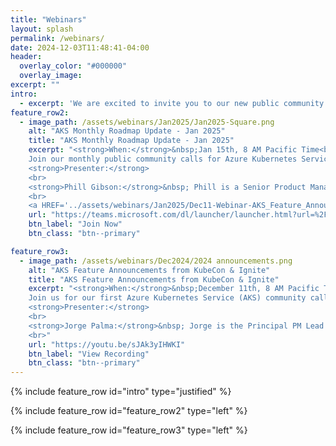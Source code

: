 ```yaml
---
title: "Webinars"
layout: splash
permalink: /webinars/
date: 2024-12-03T11:48:41-04:00
header:
  overlay_color: "#000000"
  overlay_image: 
excerpt: ""
intro: 
  - excerpt: 'We are excited to invite you to our new public community calls for Azure Kubernetes Service (AKS). These sessions will be a great opportunity to discuss the product roadmap, witness demos of new features, provide feedback, and get your product questions answered. '
feature_row2:
  - image_path: /assets/webinars/Jan2025/Jan2025-Square.png
    alt: "AKS Monthly Roadmap Update - Jan 2025"
    title: "AKS Monthly Roadmap Update - Jan 2025"
    excerpt: "<strong>When:</strong>&nbsp;Jan 15th, 8 AM Pacific Time<br><br>
    Join our monthly public community calls for Azure Kubernetes Service to discuss product roadmap, see demos of new features, provide feedback, and learn from others’ experience with AKS. <br>Azure Kubernetes Service has a public <a href='https://github.com/orgs/Azure/projects/685/views/1'>feature roadmap</a> &nbsp; that outlines features that are in development, available for public preview, and generally available. This roadmap will be reviewed in each community call. <br><br>
    <strong>Presenter:</strong>
    <br>
    <strong>Phill Gibson:</strong>&nbsp; Phill is a Senior Product Manager at Microsoft, specializing in cloud native tools and technology within the open-source division. With a diverse background in software development, systems architecture, consulting, and product management, Phill has contributed to numerous open-source projects throughout his career.
    <br>
    <a HREF='../assets/webinars/Jan2025/Dec11-Webinar-AKS_Feature_Announcements_from_KubeCon_Ignite .ics'>Add Event to my calendar</a>"
    url: "https://teams.microsoft.com/dl/launcher/launcher.html?url=%2F_%23%2Fl%2Fmeetup-join%2F19%3Ameeting_YjA0NTdiNjItOGU1OS00MTQwLWJlZjUtNjNmYzIzOWYyZTYy%40thread.v2%2F0%3Fcontext%3D%257b%2522Tid%2522%253a%252272f988bf-86f1-41af-91ab-2d7cd011db47%2522%252c%2522Oid%2522%253a%2522e3e368ba-66aa-4e1b-86f6-63f9c1a9ac62%2522%257d%26anon%3Dtrue&type=meetup-join&deeplinkId=dddabe41-bf47-4eca-9e5d-7b9f3540d402&directDl=true&msLaunch=true&enableMobilePage=true&suppressPrompt=true"
    btn_label: "Join Now"
    btn_class: "btn--primary"

feature_row3:
  - image_path: /assets/webinars/Dec2024/2024 announcements.png
    alt: "AKS Feature Announcements from KubeCon & Ignite"
    title: "AKS Feature Announcements from KubeCon & Ignite"
    excerpt: "<strong>When:</strong>&nbsp;December 11th, 8 AM Pacific Time<br><br>
    Join us for our first Azure Kubernetes Service (AKS) community call. We'll be reviewing all the exciting announcements and updates from KubeCon North America and Microsoft Ignite. <br><br>
    <strong>Presenter:</strong>
    <br>
    <strong>Jorge Palma:</strong>&nbsp; Jorge is the Principal PM Lead for AKS, driving it to be Azure's fastest growing B2B service. He has held various roles in Azure since 2012 and has founded two successful startups. Jorge has a passion for helping organizations and individuals grow and succeed leveraging the cloud and Kubernetes.
    <br>"
    url: "https://youtu.be/sJAk3yIHWKI"
    btn_label: "View Recording"
    btn_class: "btn--primary"
---
```


{% include feature_row id="intro" type="justified" %}

{% include feature_row id="feature_row2" type="left" %}

{% include feature_row id="feature_row3" type="left" %}
